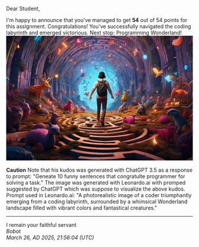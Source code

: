 Dear Student,

I'm happy to announce that you've managed to get **54** out of 54 points for this assignment.
Congratulations! You've successfully navigated the coding labyrinth and emerged victorious. Next stop: Programming Wonderland!
![Coder Triumph](https://raw.githubusercontent.com/sbobek/bobot-kudos/main/Leonardo_Diffusion_XL_A_photorealistic_image_of_a_coder_triump_2.jpg)


**Caution**
Note that his kudos was generated with ChatGPT 3.5 as a response to prompt: "Geneate 10 funny sentences that congratulte programmer for solving a task."
The image was generated with Leonardo.ai with promped suggested by ChatGPT which was suppose to visualize the above kudos.
Prompt used in Leonardo.ai: "A photorealistic image of a coder triumphantly emerging from a coding labyrinth, surrounded by a whimsical Wonderland landscape filled with vibrant colors and fantastical creatures."



-----------
I remain your faithful servant\
_Bobot_\
_March 26, AD 2025, 21:56:04 (UTC)_